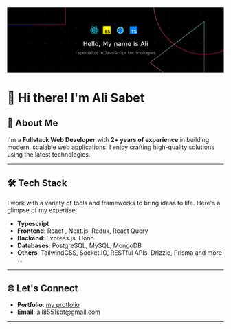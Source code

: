 [![Header](https://github.com/AliSabet1380/AliSabet1380/blob/main/github_banner.png)](https://github.com/AliSabet1380)

# 👋 Hi there! I'm **Ali Sabet**

## 🚀 About Me  
I'm a **Fullstack Web Developer** with **2+ years of experience** in building modern, scalable web applications. I enjoy crafting high-quality solutions using the latest technologies.

---

## 🛠️ Tech Stack  
I work with a variety of tools and frameworks to bring ideas to life. Here's a glimpse of my expertise:

- **Typescript**
- **Frontend**: React , Next.js, Redux, React Query  
- **Backend**: Express.js, Hono  
- **Databases**: PostgreSQL, MySQL, MongoDB  
- **Others**: TailwindCSS, Socket.IO, RESTful APIs, Drizzle, Prisma and more ... 

---

## 🌐 Let's Connect  
 
- **Portfolio**: [my protfolio](https://protfolio-nu-sandy.vercel.app)  
- **Email**: [ali8551sbt@gmail.com](mailto:ali8551sbt@gmail.com)
---
